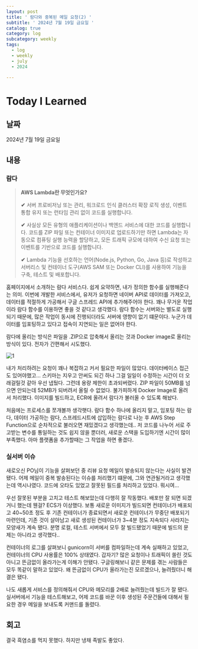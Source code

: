 ```yaml
---
layout: post
title: ' 람다와 중복된 메일 요청(2) '
subtitle: ' 2024년 7월 19일 금요일 '
catalog: true
category: log
subcategory: weekly
tags:
  - log
  - weekly
  - july
  - 2024

---
```


# Today I Learned

## 날짜

2024년 7월 19일 금요일

## 내용

### 람다

> **AWS Lambda란 무엇인가요?**
> 
> 
> **✔** 서버 프로비저닝 또는 관리, 워크로드 인식 클러스터 확장 로직 생성, 이벤트 통합 유지 또는 런타임 관리 없이 코드를 실행합니다.
> 
> **✔** 사실상 모든 유형의 애플리케이션이나 백엔드 서비스에 대한 코드를 실행합니다. 코드를 ZIP 파일 또는 컨테이너 이미지로 업로드하기만 하면 Lambda는 자동으로 컴퓨팅 실행 능력을 할당하고, 모든 트래픽 규모에 대하여 수신 요청 또는 이벤트를 기반으로 코드를 실행합니다.
> 
> **✔** Lambda 기능을 선호하는 언어(Node.js, Python, Go, Java 등)로 작성하고 서버리스 및 컨테이너 도구(AWS SAM 또는 Docker CLI)를 사용하여 기능을 구축, 테스트 및 배포합니다.
> 

 홈페이지에서 소개하는 람다 서비스다. 쉽게 요약하면, 내가 정의한 함수를 실행해준다는 의미. 이번에 개발한 서비스에서, 유저가 요청하면 네이버 API로 데이터를 가져오고, 데이터를 적절하게 가공해서 구글 스프레드 API에 추가해주어야 한다. 꽤나 무거운 작업이라 람다 함수를 이용하면 좋을 것 같다고 생각했다. 람다 함수는 서버와는 별도로 실행되기 때문에, 많은 작업이 동시에 진행되더라도 서버에 영향이 없기 떄문이다. 누군가 데이터를 임포팅하고 있다고 접속이 지연되는 일은 없어야 한다.

 람다에 올리는 방식은 파일을 .ZIP으로 압축해서 올리는 것과 Docker image로 올리는 방식이 있다. 전자가 간편해서 시도했다.

![1](https://cdn.jsdelivr.net/gh/junsoopooh/importunate-dev.github.io/img/log/240719/1.webp)

내가 처리하려는 요청이 꽤나 복잡하고 커서 필요한 파일이 많았다. 데이터베이스 접근도 있어야했고… 스키마는 지우고 안써도 되긴 하나 그걸 일일이 수정하는 시간이 더 오래걸릴것 같아 우선 냅뒀다. 그런데 용량 제한이 초과되버렸다. ZIP 파일이 50MB를 넘으면 안되는데 52MB가 되버려서 올릴 수 없었다. 불가피하게 Docker Image로 올려서 처리했다. 이미지를 빌드하고, ECR에 올려서 람다가 불러올 수 있도록 해놨다. 

 처음에는 프로세스를 쪼개볼까 생각햇다. 람다 함수 하나에 올리지 말고, 임포팅 하는 람다, 데이터 가공하는 람다, 스프레드시트에 삽입하는 람다로 나눈 후 AWS Step Function으로 순차적으로 불러오면 재밌겠다고 생각했는데.. 저 코드를 나누어 서로 주고받는 변수를 통일하는 것도 쉽지 않을 뿐더러, 새로운 스택을 도입하기엔 시간이 많이 부족했다. 아마 플랫폼을 추가할때는 그 작업을 하면 좋겠다.

### 실서버 이슈

 새로오신 PO님이 기능을 살펴보던 중 리뷰 요청 메일이 발송되지 않는다는 사실이 발견됐다. 어제 메일이 중복 발송된다는 이슈를 처리했기 떄문에, 그와 연관될거라고 생각했는데 역시나였다. 코드에 오타도 있었고 잘못된 필드를 처리하고 있었다. 뭐시여…

 우선 잘못된 부분을 고치고 테스트 해보았는데 다행히 잘 작동했다. 배포만 잘 되면 되겠거니 했는데 웬걸? ECS가 이상했다. 보통 새로운 이미지가 빌드되면 컨테이너가 배포되고 40~50초 정도 후 기존 컨테이너가 종료되면서 새로운 컨테이너가 무중단 배포되기 마련인데, 기존 것이 살아남고 새로 생성된 컨테이너가 3~4분 정도 지속되다 사라지는 모양새가 계속 됐다. 분명 로컬, 테스트 서버에서 모두 잘 빌드됐었기 때문에 빌드의 문제는 아니라고 생각했다..

 컨테이너의 로그를 살펴보니 gunicorn이 서버를 컴파일하는데 계속 실패하고 있었고, 컨테이너의 CPU 사용률은 100% 상태였다. 갑자기? 많은 요청이나 트래픽이 쏠린 것도 아니고 뜬금없이 올라가는게 이해가 안됐다. 구글링해보니 같은 문제를 겪는 사람들은 모두 똑같이 말하고 있었다. 왜 뜬금없이 CPU가 올라가는진 모르겠으나, 늘려줬더니 해결은 됐다.

 나도 새롭게 서비스를 정의해줘서 CPU와 메모리를 2배로 늘려줬는데 빌드가 잘 됐다. 실서버에서 기능을 테스트해보고, 어제 코드를 바꾼 이후 생성된 주문건들에 대해서 필요한 경우 메일을 보내도록 커맨드를 돌렸다.

## 회고

결국 흑염소를 먹지 못했다. 하지만 냉채 족발도 좋았다.
